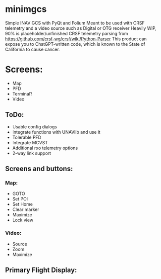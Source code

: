 # minimgcs
Simple INAV GCS with PyQt and Folium
Meant to be used with CRSF telemetry and a video source such as Digital or OTG receiver
Heavily WIP, 90% is placeholder/unfinished
CRSF telemetry parsing from https://github.com/crsf-wg/crsf/wiki/Python-Parser
This product can expose you to ChatGPT-written code, which is known to the State of California to cause cancer.

# Screens:
- Map
- PFD
- Terminal?
- Video

## ToDo:
- Usable config dialogs
- Integrate functions with UNAVlib and use it
- Tolerable PFD
- Integrate MCVST
- Additional rxo telemetry options
- 2-way link support

## Screens and buttons:
### Map:
- GOTO
- Set POI
- Set Home
- Clear marker
- Maximize
- Lock view

### Video:
- Source
- Zoom
- Maximize

## Primary Flight Display:


